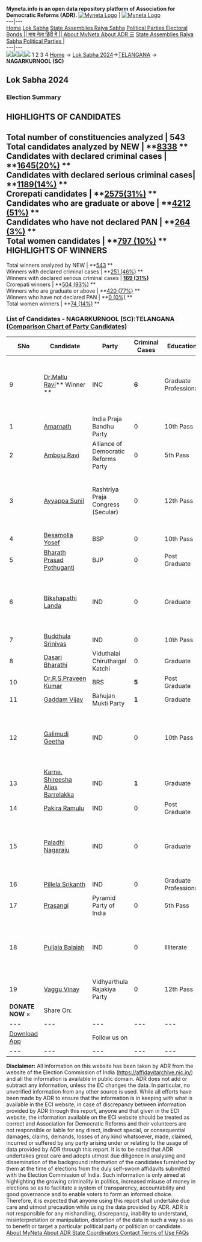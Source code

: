 **Myneta.info is an open data repository platform of Association for Democratic Reforms (ADR).**
[![Myneta Logo](https://www.myneta.info/lib/img/myneta-logo.png)](https://www.myneta.info/) | [![Myneta Logo](https://www.myneta.info/lib/img/adr-logo.png)](https://adrindia.org)  
---|---  
[Home](https://www.myneta.info/) [Lok Sabha](https://www.myneta.info/#ls "Lok Sabha") [ State Assemblies ](https://www.myneta.info/#sa "State Assemblies") [Rajya Sabha](https://www.myneta.info/#rs "Rajya Sabha") [Political Parties ](https://www.myneta.info/party "Political Parties") [ Electoral Bonds ](https://www.myneta.info/electoral_bonds "Electoral Bonds") [ || माय नेता हिंदी में || ](https://translate.google.co.in/translate?prev=hp&hl=en&js=y&u=www.myneta.info&sl=en&tl=hi&history_state0=) [ About MyNeta ](https://adrindia.org/content/about-myneta) [ About ADR ](https://adrindia.org/about-adr/who-we-are) [☰](javascript:void\(0\))
[ State Assemblies ](https://www.myneta.info/#sa "State Assemblies") [ Rajya Sabha ](https://www.myneta.info/#rs "Rajya Sabha") [ Political Parties ](https://www.myneta.info/party "Political Parties")
|   
---|---  
![](https://www.myneta.info/lib/img/banner/banner-1.png)![](https://www.myneta.info/lib/img/banner/banner-2.png)![](https://www.myneta.info/lib/img/banner/banner-3.png)![](https://www.myneta.info/lib/img/banner/banner-4.png)
1  2  3  4 
[Home](https://www.myneta.info/) → [Lok Sabha 2024](https://www.myneta.info/LokSabha2024/)→[TELANGANA](https://www.myneta.info/LokSabha2024/index.php?action=show_constituencies&state_id=32) → **NAGARKURNOOL (SC)**
### 
## Lok Sabha 2024
###  Election Summary 
HIGHLIGHTS OF CANDIDATES  
---  
Total number of constituencies analyzed |  543   
Total candidates analyzed by NEW | **[8338](https://www.myneta.info/LokSabha2024/index.php?action=summary&subAction=candidates_analyzed&sort=candidate#summary) **  
Candidates with declared criminal cases | **[1645(20%)](https://www.myneta.info/LokSabha2024/index.php?action=summary&subAction=crime&sort=candidate#summary) **  
Candidates with declared serious criminal cases| **[1189(14%)](https://www.myneta.info/LokSabha2024/index.php?action=summary&subAction=serious_crime&sort=candidate#summary) **  
Crorepati candidates | **[2575(31%)](https://www.myneta.info/LokSabha2024/index.php?action=summary&subAction=crorepati&sort=candidate#summary) **  
Candidates who are graduate or above | **[4212 (51%)](https://www.myneta.info/LokSabha2024/index.php?action=summary&subAction=education&sort=candidate#summary) **  
Candidates who have not declared PAN | **[264 (3%)](https://www.myneta.info/LokSabha2024/index.php?action=summary&subAction=without_pan&sort=candidate#summary) **  
Total women candidates | **[797 (10%)](https://www.myneta.info/LokSabha2024/index.php?action=summary&subAction=women_candidate&sort=candidate#summary) **  
HIGHLIGHTS OF WINNERS  
---  
Total winners analyzed by NEW | **[543](https://www.myneta.info/LokSabha2024/index.php?action=summary&subAction=winner_analyzed&sort=candidate#summary) **  
Winners with declared criminal cases | **[251 (46%)](https://www.myneta.info/LokSabha2024/index.php?action=summary&subAction=winner_crime&sort=candidate#summary) **  
Winners with declared serious criminal cases | **[169 (31%)](https://www.myneta.info/LokSabha2024/index.php?action=summary&subAction=winner_serious_crime&sort=candidate#summary)**  
Crorepati winners | **[504 (93%)](https://www.myneta.info/LokSabha2024/index.php?action=summary&subAction=winner_crorepati&sort=candidate#summary) **  
Winners who are graduate or above | **[420 (77%)](https://www.myneta.info/LokSabha2024/index.php?action=summary&subAction=winner_education&sort=candidate#summary) **  
Winners who have not declared PAN | **[0 (0%)](https://www.myneta.info/LokSabha2024/index.php?action=summary&subAction=winner_without_pan&sort=candidate#summary) **  
Total women winners | **[74 (14%)](https://www.myneta.info/LokSabha2024/index.php?action=summary&subAction=winner_women&sort=candidate#summary) **  
### List of Candidates - NAGARKURNOOL (SC):TELANGANA ([Comparison Chart of Party Candidates](https://www.myneta.info/LokSabha2024/comparisonchart.php?constituency_id=434))
SNo | Candidate| Party| Criminal Cases| Education| Age| Total Assets| Liabilities  
---|---|---|---|---|---|---|---  
9  | [Dr.Mallu Ravi](https://www.myneta.info/LokSabha2024/candidate.php?candidate_id=5241)** Winner ** | INC | **6** | Graduate Professional| 73 | ![](https://myneta.info/image_v2.php?myneta_folder=LokSabha2024&candidate_id=5241&col=ta) | ![](https://myneta.info/image_v2.php?myneta_folder=LokSabha2024&candidate_id=5241&col=lia)  
1  | [Amarnath](https://www.myneta.info/LokSabha2024/candidate.php?candidate_id=5899) | India Praja Bandhu Party | 0 | 10th Pass| 30 | Rs 18,41,500 ~ 18 Lacs+ | Rs 0 ~   
2  | [Amboju Ravi](https://www.myneta.info/LokSabha2024/candidate.php?candidate_id=5902) | Alliance of Democratic Reforms Party | 0 | 5th Pass| 32 | Rs 6,20,000 ~ 6 Lacs+ | Rs 0 ~   
3  | [Ayyappa Sunil](https://www.myneta.info/LokSabha2024/candidate.php?candidate_id=5879) | Rashtriya Praja Congress (Secular) | 0 | 12th Pass| 32 | ![](https://myneta.info/image_v2.php?myneta_folder=LokSabha2024&candidate_id=5879&col=ta) | ![](https://myneta.info/image_v2.php?myneta_folder=LokSabha2024&candidate_id=5879&col=lia)  
4  | [Besamolla Yosef](https://www.myneta.info/LokSabha2024/candidate.php?candidate_id=5883) | BSP | 0 | 10th Pass| 55 | Rs 9,50,000 ~ 9 Lacs+ | Rs 0 ~   
5  | [Bharath Prasad Pothuganti](https://www.myneta.info/LokSabha2024/candidate.php?candidate_id=5242) | BJP | 0 | Post Graduate| 36 | Rs 34,64,516 ~ 34 Lacs+ | Rs 0 ~   
6  | [Bikshapathi Landa](https://www.myneta.info/LokSabha2024/candidate.php?candidate_id=5881) | IND | 0 | Graduate| 27 | ![](https://myneta.info/image_v2.php?myneta_folder=LokSabha2024&candidate_id=5881&col=ta) | ![](https://myneta.info/image_v2.php?myneta_folder=LokSabha2024&candidate_id=5881&col=lia)  
7  | [Buddhula Srinivas](https://www.myneta.info/LokSabha2024/candidate.php?candidate_id=5898) | IND | 0 | 10th Pass| 49 | Rs 33,30,000 ~ 33 Lacs+ | Rs 1,00,000 ~ 1 Lacs+  
8  | [Dasari Bharathi](https://www.myneta.info/LokSabha2024/candidate.php?candidate_id=5884) | Viduthalai Chiruthaigal Katchi | 0 | Graduate| 30 | Rs 4,06,000 ~ 4 Lacs+ | Rs 0 ~   
10  | [Dr.R.S.Praveen Kumar](https://www.myneta.info/LokSabha2024/candidate.php?candidate_id=5243) | BRS | **5** | Post Graduate| 57 | Rs 1,41,94,896 ~ 1 Crore+ | Rs 51,80,897 ~ 51 Lacs+  
11  | [Gaddam Vijay](https://www.myneta.info/LokSabha2024/candidate.php?candidate_id=5885) | Bahujan Mukti Party | **1** | Graduate| 39 | Rs 10,10,000 ~ 10 Lacs+ | Rs 0 ~   
12  | [Galimudi Geetha](https://www.myneta.info/LokSabha2024/candidate.php?candidate_id=5886) | IND | 0 | 10th Pass| 39 | ![](https://myneta.info/image_v2.php?myneta_folder=LokSabha2024&candidate_id=5886&col=ta) | ![](https://myneta.info/image_v2.php?myneta_folder=LokSabha2024&candidate_id=5886&col=lia)  
13  | [Karne. Shireesha Alias Barrelakka](https://www.myneta.info/LokSabha2024/candidate.php?candidate_id=5901) | IND | **1** | Graduate| 26 | Rs 2,95,338 ~ 2 Lacs+ | Rs 0 ~   
14  | [Pakira Ramulu](https://www.myneta.info/LokSabha2024/candidate.php?candidate_id=5878) | IND | 0 | Post Graduate| 36 | Rs 25,000 ~ 25 Thou+ | Rs 0 ~   
15  | [Paladhi Nagaraju](https://www.myneta.info/LokSabha2024/candidate.php?candidate_id=5903) | IND | 0 | Graduate| 26 | ![](https://myneta.info/image_v2.php?myneta_folder=LokSabha2024&candidate_id=5903&col=ta) | ![](https://myneta.info/image_v2.php?myneta_folder=LokSabha2024&candidate_id=5903&col=lia)  
16  | [Pillela Srikanth](https://www.myneta.info/LokSabha2024/candidate.php?candidate_id=5904) | IND | 0 | Graduate Professional| 28 | Rs 4,07,000 ~ 4 Lacs+ | Rs 0 ~   
17  | [Prasangi](https://www.myneta.info/LokSabha2024/candidate.php?candidate_id=5905) | Pyramid Party of India | 0 | 5th Pass| 59 | Rs 6,21,000 ~ 6 Lacs+ | Rs 0 ~   
18  | [Puljala Balaiah](https://www.myneta.info/LokSabha2024/candidate.php?candidate_id=5880) | IND | 0 | Illiterate| 53 | ![](https://myneta.info/image_v2.php?myneta_folder=LokSabha2024&candidate_id=5880&col=ta) | ![](https://myneta.info/image_v2.php?myneta_folder=LokSabha2024&candidate_id=5880&col=lia)  
19  | [Vaggu Vinay](https://www.myneta.info/LokSabha2024/candidate.php?candidate_id=5900) | Vidhyarthula Rajakiya Party | 0 | 12th Pass| 26 | Rs 15,000 ~ 15 Thou+ | Rs 0 ~   
|  **DONATE NOW** × |  Share On:  | [](https://api.whatsapp.com/send?text=https%3A%2F%2Fmyneta.info%2Fpunjab2022%2Findex.php%3Faction%3Dshow_constituencies%26state_id%3D19) | [](https://www.facebook.com/sharer/sharer.php?u=https%3A%2F%2Fmyneta.info%2Fpunjab2022%2Findex.php%3Faction%3Dshow_constituencies%26state_id%3D19) | [](https://twitter.com/share?url=https%3A%2F%2Fmyneta.info%2Fpunjab2022%2Findex.php%3Faction%3Dshow_constituencies%26state_id%3D19)  
---|---|---|---|---  
| [ Download App ](https://play.google.com/store/apps/details?id=com.webrosoft.myneta1&pcampaignid=pcampaignidMKT-Other-global-all-co-prtnr-py-PartBadge-Mar2515-1) | [](https://play.google.com/store/apps/details?id=com.webrosoft.myneta1&pcampaignid=pcampaignidMKT-Other-global-all-co-prtnr-py-PartBadge-Mar2515-1) |  Follow us on  | [](https://www.facebook.com/adrindia.org/) | [](https://twitter.com/adrspeaks) | [](https://groups.google.com/g/national-election-watch?hl=en&pli=1) | [](https://www.instagram.com/adrspeaks/) | [](https://www.youtube.com/user/adrspeaks) | [](https://sharechat.com/profile/adrspeaks)  
---|---|---|---|---|---|---|---|---  
**Disclaimer:** All information on this website has been taken by ADR from the website of the Election Commission of India (https://affidavitarchive.nic.in/) and all the information is available in public domain. ADR does not add or subtract any information, unless the EC changes the data. In particular, no unverified information from any other source is used. While all efforts have been made by ADR to ensure that the information is in keeping with what is available in the ECI website, in case of discrepancy between information provided by ADR through this report, anyone and that given in the ECI website, the information available on the ECI website should be treated as correct and Association for Democratic Reforms and their volunteers are not responsible or liable for any direct, indirect special, or consequential damages, claims, demands, losses of any kind whatsoever, made, claimed, incurred or suffered by any party arising under or relating to the usage of data provided by ADR through this report. It is to be noted that ADR undertakes great care and adopts utmost due diligence in analysing and dissemination of the background information of the candidates furnished by them at the time of elections from the duly self-sworn affidavits submitted with the Election Commission of India. Such information is only aimed at highlighting the growing criminality in politics, increased misuse of money in elections so as to facilitate a system of transparency, accountability and good governance and to enable voters to form an informed choice. Therefore, it is expected that anyone using this report shall undertake due care and utmost precaution while using the data provided by ADR. ADR is not responsible for any mishandling, discrepancy, inability to understand, misinterpretation or manipulation, distortion of the data in such a way so as to benefit or target a particular political party or politician or candidate. 
[ About MyNeta ](https://adrindia.org/content/about-myneta) [ About ADR ](https://adrindia.org/about-adr/who-we-are) [ State Coordinators ](https://adrindia.org/about-adr/state-coordinators) [ Contact ](https://adrindia.org/contact-us) [ Terms of Use ](https://adrindia.org/content/adr-terms-use) [ FAQs ](https://adrindia.org/content/faqs)
